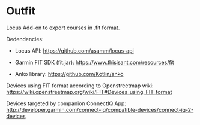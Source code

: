 # Outfit
Locus Add-on to export courses in .fit format.

Dedendencies:

* Locus API:
https://github.com/asamm/locus-api

* Garmin FIT SDK (fit.jar):
https://www.thisisant.com/resources/fit

* Anko library:
https://github.com/Kotlin/anko

Devices using FIT format according to Openstreetmap wiki:
https://wiki.openstreetmap.org/wiki/FIT#Devices_using_FIT_format

Devices targeted by companion ConnectIQ App:
http://developer.garmin.com/connect-iq/compatible-devices/connect-iq-2-devices 
